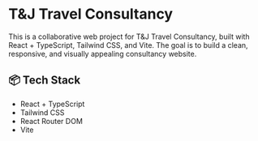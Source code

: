 # T&J Travel Consultancy

This is a collaborative web project for T&J Travel Consultancy, built with React + TypeScript, Tailwind CSS, and Vite.
The goal is to build a clean, responsive, and visually appealing consultancy website.

## 📦 Tech Stack
- React + TypeScript
- Tailwind CSS
- React Router DOM
- Vite

